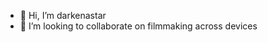 - 👋 Hi, I’m darkenastar
- 💞️ I’m looking to collaborate on filmmaking across devices

<!---
darkenastar/darkenastar is a ✨ special ✨ repository because its `README.md` (this file) appears on your GitHub profile.
You can click the Preview link to take a look at your changes.
--->
